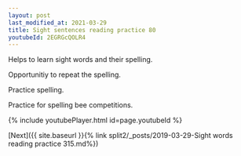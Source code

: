 ```yaml
---
layout: post
last_modified_at: 2021-03-29
title: Sight sentences reading practice 80
youtubeId: 2EGRGcQOLR4
---
```

 
 
Helps to learn sight words and their spelling.

Opportunitiy to repeat the spelling. 

Practice spelling. 
 
Practice for spelling bee competitions. 
 
{% include youtubePlayer.html id=page.youtubeId %}
 
 

[Next]({{ site.baseurl }}{% link  split2/_posts/2019-03-29-Sight words reading practice 315.md%})
 
